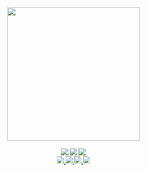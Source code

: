 <div align="center">
  <img src="https://user-images.githubusercontent.com/39757050/196031322-0bda240c-6694-49a1-aa0f-e7e3abe399b3.png" width="300px"/>
  <br/>
  <br/>

  <img src="https://img.shields.io/badge/Bachelor-Engineering-brightgreen?style=flat-square"/>
  <img src="https://img.shields.io/badge/Master-Engineering-brightgreen?style=flat-square"/>
  <img src="https://img.shields.io/badge/Job-Front--end%20Engineer-brightgreen?style=flat-square"/>
  <br/>

  <a href="https://twitter.com/east_k1mitsu">
    <img src="https://img.shields.io/badge/Twitter-%40east__k1mitsu-%231DA1F2?style=flat-square&logo=twitter"/>
  </a>
  <a href="https://zenn.dev/kimitsu">
    <img src="https://img.shields.io/badge/Zenn-kimitsu-%233EA8FF?style=flat-square&logo=zenn"/>
  </a>
  <a href="https://speakerdeck.com/yunosukey">
    <img src="https://img.shields.io/badge/Speaker%20Deck-yunosukey-%23009287?style=flat-square&logo=speakerdeck"/>
  </a>
  <a href="https://atcoder.jp/users/kimitsu_emt">
    <img src="https://img.shields.io/badge/AtCoder-kimitsu__emt-%230000FF?style=flat-square"/>
  </a>
</div>
